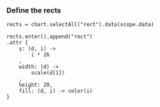 ### Define the rects

    rects = chart.selectAll("rect").data(scope.data)

    rects.enter().append("rect")
    .attr {
        y: (d, i) ->
            i * 26
        ,
        width: (d) ->
            scale(d[1])
        ,
        height: 20,
        fill: (d, i) -> color(i)
    }
